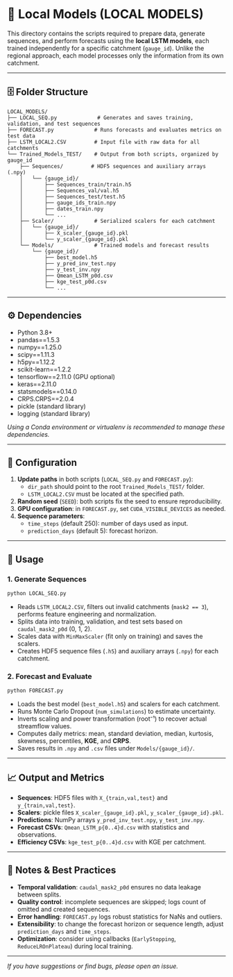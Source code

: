 # 📂 Local Models (LOCAL MODELS)

This directory contains the scripts required to prepare data, generate sequences, and perform forecasts using the **local LSTM models**, each trained independently for a specific catchment (`gauge_id`). Unlike the regional approach, each model processes only the information from its own catchment.

---

## 🗄️ Folder Structure

```plaintext
LOCAL_MODELS/
├── LOCAL_SEQ.py             # Generates and saves training, validation, and test sequences
├── FORECAST.py             # Runs forecasts and evaluates metrics on test data
├── LSTM_LOCAL2.CSV         # Input file with raw data for all catchments
└── Trained_Models_TEST/    # Output from both scripts, organized by gauge_id
    ├── Sequences/         # HDF5 sequences and auxiliary arrays (.npy)
    │   └── {gauge_id}/
    │       ├── Sequences_train/train.h5
    │       ├── Sequences_val/val.h5
    │       ├── Sequences_test/test.h5
    │       ├── gauge_ids_train.npy
    │       ├── dates_train.npy
    │       └── ...
    ├── Scaler/             # Serialized scalers for each catchment
    │   └── {gauge_id}/
    │       ├── X_scaler_{gauge_id}.pkl
    │       └── y_scaler_{gauge_id}.pkl
    └── Models/             # Trained models and forecast results
        └── {gauge_id}/
            ├── best_model.h5
            ├── y_pred_inv_test.npy
            ├── y_test_inv.npy
            ├── Qmean_LSTM_p0d.csv
            ├── kge_test_p0d.csv
            └── ...
```

---

## ⚙️ Dependencies

- Python 3.8+  
- pandas==1.5.3  
- numpy==1.25.0  
- scipy==1.11.3  
- h5py==1.12.2  
- scikit-learn==1.2.2  
- tensorflow==2.11.0 (GPU optional)  
- keras==2.11.0  
- statsmodels==0.14.0  
- CRPS.CRPS==2.0.4  
- pickle (standard library)  
- logging (standard library)  

_Using a Conda environment or virtualenv is recommended to manage these dependencies._

---

## 🔧 Configuration

1. **Update paths** in both scripts (`LOCAL_SEQ.py` and `FORECAST.py`):  
   - `dir_path` should point to the root `Trained_Models_TEST/` folder.  
   - `LSTM_LOCAL2.CSV` must be located at the specified path.  
2. **Random seed** (`SEED`): both scripts fix the seed to ensure reproducibility.  
3. **GPU configuration**: in `FORECAST.py`, set `CUDA_VISIBLE_DEVICES` as needed.  
4. **Sequence parameters**:  
   - `time_steps` (default 250): number of days used as input.  
   - `prediction_days` (default 5): forecast horizon.  

---

## 🚀 Usage

### 1. Generate Sequences

```bash
python LOCAL_SEQ.py
```

- Reads `LSTM_LOCAL2.CSV`, filters out invalid catchments (`mask2 == 3`), performs feature engineering and normalization.  
- Splits data into training, validation, and test sets based on `caudal_mask2_p0d` (0, 1, 2).  
- Scales data with `MinMaxScaler` (fit only on training) and saves the scalers.  
- Creates HDF5 sequence files (`.h5`) and auxiliary arrays (`.npy`) for each catchment.  

### 2. Forecast and Evaluate

```bash
python FORECAST.py
```

- Loads the best model (`best_model.h5`) and scalers for each catchment.  
- Runs Monte Carlo Dropout (`num_simulations`) to estimate uncertainty.  
- Inverts scaling and power transformation (root⁻¹) to recover actual streamflow values.  
- Computes daily metrics: mean, standard deviation, median, kurtosis, skewness, percentiles, **KGE**, and **CRPS**.  
- Saves results in `.npy` and `.csv` files under `Models/{gauge_id}/`.  

---

## 📈 Output and Metrics

- **Sequences**: HDF5 files with `X_{train,val,test}` and `y_{train,val,test}`.  
- **Scalers**: pickle files `X_scaler_{gauge_id}.pkl`, `y_scaler_{gauge_id}.pkl`.  
- **Predictions**: NumPy arrays `y_pred_inv_test.npy`, `y_test_inv.npy`.  
- **Forecast CSVs**: `Qmean_LSTM_p{0..4}d.csv` with statistics and observations.  
- **Efficiency CSVs**: `kge_test_p{0..4}d.csv` with KGE per catchment.  

---

## 📝 Notes & Best Practices

- **Temporal validation**: `caudal_mask2_p0d` ensures no data leakage between splits.  
- **Quality control**: incomplete sequences are skipped; logs count of omitted and created sequences.  
- **Error handling**: `FORECAST.py` logs robust statistics for NaNs and outliers.  
- **Extensibility**: to change the forecast horizon or sequence length, adjust `prediction_days` and `time_steps`.  
- **Optimization**: consider using callbacks (`EarlyStopping`, `ReduceLROnPlateau`) during local training.  

---

_If you have suggestions or find bugs, please open an issue._  
